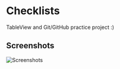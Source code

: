 # Checklists

TableView and Git/GitHub practice project :)

## Screenshots
![Screenshots](https://i.imgur.com/Z9I57bm.png)
